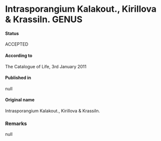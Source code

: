 Intrasporangium Kalakout., Kirillova & Krassiln. GENUS
=======

#### Status
ACCEPTED

#### According to
The Catalogue of Life, 3rd January 2011

#### Published in
null

#### Original name
Intrasporangium Kalakout., Kirillova & Krassiln.

### Remarks
null